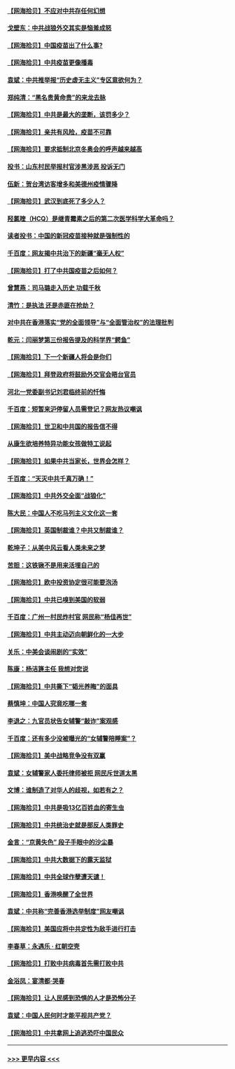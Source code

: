 #### [【网海拾贝】不应对中共存任何幻想](../pages/nsc993/n12881460.md?t=04160702) 
#### [戈壁东：中共战狼外交其实是恼羞成怒](../pages/nsc993/n12880392.md?t=04160702) 
#### [【网海拾贝】中国疫苗出了什么事?](../pages/nsc993/n12879124.md?t=04160702) 
#### [【网海拾贝】中共疫苗更像播毒](../pages/nsc993/n12876631.md?t=04160702) 
#### [袁斌：中共推举报“历史虚无主义”专区意欲何为？](../pages/nsc993/n12876530.md?t=04160702) 
#### [郑纯清：“黑名贵黄命贵”的来龙去脉](../pages/nsc993/n12875589.md?t=04160702) 
#### [【网海拾贝】中共是最大的垄断，该罚多少？](../pages/nsc993/n12874006.md?t=04160702) 
#### [【网海拾贝】亲共有风险，疫苗不可靠](../pages/nsc993/n12872224.md?t=04160702) 
#### [【网海拾贝】要求抵制北京冬奥会的呼声越来越高](../pages/nsc993/n12868962.md?t=04160702) 
#### [投书：山东村民举报村官涉黑涉恶 投诉无门](../pages/nsc993/n12869726.md?t=04160702) 
#### [伍新：贺台湾访客增多和美德州疫情骤降](../pages/nsc993/n12865651.md?t=04160702) 
#### [【网海拾贝】武汉到底死了多少人？](../pages/nsc993/n12863707.md?t=04160702) 
#### [羟氯喹（HCQ）是继青霉素之后的第二次医学科学大革命吗？](../pages/nsc993/n12638564.md?t=04160702) 
#### [读者投书：中国的新冠疫苗接种就是强制性的](../pages/nsc993/n12859932.md?t=04160702) 
#### [千百度：网友揭中共治下的新疆“毫无人权”](../pages/nsc993/n12858385.md?t=04160702) 
#### [【网海拾贝】打了中共国疫苗之后如何？](../pages/nsc993/n12857866.md?t=04160702) 
#### [曾慧燕：司马璐走入历史 功载千秋](../pages/nsc993/n12856996.md?t=04160702) 
#### [清竹：是执法 还是赤匪在抢劫？](../pages/nsc993/n12856952.md?t=04160702) 
#### [对中共在香港落实“党的全面领导”与“全面管治权”的法理批判](../pages/nsc993/n12856929.md?t=04160702) 
#### [乾元：闫丽梦第三份报告提及的科学界“鳄鱼”](../pages/nsc993/n12855985.md?t=04160702) 
#### [【网海拾贝】下一个新疆人将会是你们](../pages/nsc993/n12855864.md?t=04160702) 
#### [【网海拾贝】拜登政府将鼓励外交官会晤台官员](../pages/nsc993/n12853615.md?t=04160702) 
#### [河北一党委副书记刘君临终前的忏悔](../pages/nsc993/n12849420.md?t=04160702) 
#### [千百度：短暂来沪停留人员需登记？网友热议嘲讽](../pages/nsc993/n12853497.md?t=04160702) 
#### [【网海拾贝】世卫和中共国的报告信不得](../pages/nsc993/n12850902.md?t=04160702) 
#### [从康生欲培养特异功能女孩做特工说起](../pages/nsc993/n12849289.md?t=04160702) 
#### [【网海拾贝】如果中共当家长，世界会怎样？](../pages/nsc993/n12848436.md?t=04160702) 
#### [千百度：“天灭中共千真万确！”](../pages/nsc993/n12845659.md?t=04160702) 
#### [【网海拾贝】中共外交全面“战狼化”](../pages/nsc993/n12845607.md?t=04160702) 
#### [陈大民：中国人不吃马列主义文化这一套](../pages/nsc993/n12842496.md?t=04160702) 
#### [【网海拾贝】英国制裁谁？中共又制裁谁？](../pages/nsc993/n12840909.md?t=04160702) 
#### [乾坤子：从美中风云看人类未来之梦](../pages/nsc993/n12840590.md?t=04160702) 
#### [苦胆：这铁锹不是用来活埋自己的](../pages/nsc993/n12839512.md?t=04160702) 
#### [【网海拾贝】欧中投资协定很可能要泡汤](../pages/nsc993/n12835122.md?t=04160702) 
#### [【网海拾贝】中共已嗅到美国的软弱](../pages/nsc993/n12832411.md?t=04160702) 
#### [千百度：广州一村民炸村官 网民称“杨佳再世”](../pages/nsc993/n12832380.md?t=04160702) 
#### [【网海拾贝】中共主动迈向朝鲜化的一大步](../pages/nsc993/n12829887.md?t=04160702) 
#### [关乐：中美会谈闹剧的“实效”](../pages/nsc993/n12826698.md?t=04160702) 
#### [陈康：杨洁篪主任  我想对您说](../pages/nsc993/n12826609.md?t=04160702) 
#### [【网海拾贝】中共撕下“韬光养晦”的面具](../pages/nsc993/n12826459.md?t=04160702) 
#### [蔡慎坤：中国人究竟吃哪一套](../pages/nsc993/n12826010.md?t=04160702) 
#### [李退之：九官员状告女辅警“敲诈”案观感](../pages/nsc993/n12823984.md?t=04160702) 
#### [千百度：还有多少没被曝光的“女辅警陪睡案”？](../pages/nsc993/n12822136.md?t=04160702) 
#### [【网海拾贝】美中战略竞争没有双赢](../pages/nsc993/n12822105.md?t=04160702) 
#### [袁斌：女辅警家人委托律师被拒 网民斥世道太黑](../pages/nsc993/n12822004.md?t=04160702) 
#### [文博：谁制造了对华人的歧视，如若有之？](../pages/nsc993/n12821635.md?t=04160702) 
#### [【网海拾贝】中共是吸13亿百姓血的寄生虫](../pages/nsc993/n12819191.md?t=04160702) 
#### [【网海拾贝】中共统治史就是部反人类罪史](../pages/nsc993/n12816738.md?t=04160702) 
#### [金言：“京黄失色” 段子手眼中的沙尘暴](../pages/nsc993/n12815700.md?t=04160702) 
#### [【网海拾贝】中共大数据下的露天监狱](../pages/nsc993/n12811075.md?t=04160702) 
#### [【网海拾贝】中共全球作孽遭天谴！](../pages/nsc993/n12810258.md?t=04160702) 
#### [【网海拾贝】香港唤醒了全世界](../pages/nsc993/n12809100.md?t=04160702) 
#### [袁斌：中共称“完善香港选举制度”网友嘲讽](../pages/nsc993/n12808994.md?t=04160702) 
#### [【网海拾贝】美国应将中共定性为敌手进行打击](../pages/nsc993/n12806870.md?t=04160702) 
#### [李春草：永遇乐 · 红朝空壳](../pages/nsc993/n12805365.md?t=04160702) 
#### [【网海拾贝】打败中共病毒首先需打败中共](../pages/nsc993/n12803930.md?t=04160702) 
#### [金浴凤：宴清都‧哭春](../pages/nsc993/n12801601.md?t=04160702) 
#### [【网海拾贝】让人民感到恐惧的人才是恐怖分子](../pages/nsc993/n12799347.md?t=04160702) 
#### [袁斌：中国人民何时才能平视共产党？](../pages/nsc993/n12799306.md?t=04160702) 
#### [【网海拾贝】中共拿网上追逃恐吓中国民众](../pages/nsc993/n12796905.md?t=04160702) 

----
#### [ >>> 更早内容 <<< ](../indexes/nsc993-earlier.md)
